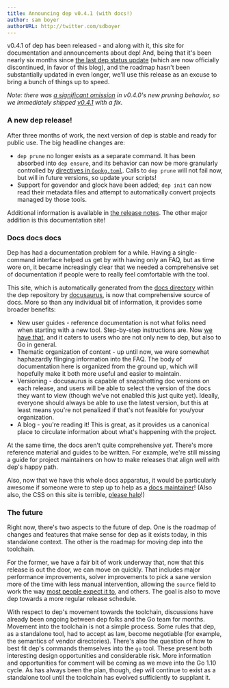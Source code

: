 ```yaml
---
title: Announcing dep v0.4.1 (with docs!)
author: sam boyer
authorURL: http://twitter.com/sdboyer
---
```


v0.4.1 of dep has been released - and along with it, this site for documentation and announcements about dep! And, being that it's been nearly six months since [the last dep status update](https://sdboyer.io/dep-status/2017-08-17/) (which are now officially discontinued, in favor of this blog), and the roadmap hasn't been substantially updated in even longer, we'll use this release as an excuse to bring a bunch of things up to speed.

_Note: there was [a significant omission](https://github.com/golang/dep/issues/1561) in v0.4.0's new pruning behavior, so we immediately shipped [v0.4.1](https://github.com/golang/dep/releases/tag/v0.4.1) with a fix._

### A new dep release!

After three months of work, the next version of dep is stable and ready for public use. The big headline changes are:

* `dep prune` no longer exists as a separate command. It has been absorbed into `dep ensure`, and its behavior can now be more granularly controlled by [directives in `Gopkg.toml`](https://golang.github.io/dep/docs/Gopkg.toml.html#prune). Calls to `dep prune` will not fail now, but will in future versions, so update your scripts!
* Support for govendor and glock have been added; `dep init` can now read their metadata files and attempt to automatically convert projects managed by those tools.

Additional information is available in [the release notes](https://github.com/golang/dep/releases/tag/v0.4.1). The other major addition is this documentation site!

### Docs docs docs

Dep has had a documentation problem for a while. Having a single-command interface helped us get by with having only an FAQ, but as time wore on, it became increasingly clear that we needed a comprehensive set of documentation if people were to really feel comfortable with the tool.

This site, which is automatically generated from the [docs directory](https://github.com/golang/dep/tree/master/docs) within the dep repository by [docusaurus](http://docusaurus.io/), is now that comprehensive source of docs. More so than any individual bit of information, it provides some broader benefits:

* New user guides - reference documentation is not what folks need when starting with a new tool. Step-by-step instructions are. Now [we have that](https://golang.github.io/dep/docs/introduction.html), and it caters to users who are not only new to dep, but also to Go in general.
* Thematic organization of content - up until now, we were somewhat haphazardly flinging information into the FAQ. The body of documentation here is organized from the ground up, which will hopefully make it both more useful and easier to maintain.
* Versioning - docusaurus is capable of snapshotting doc versions on each release, and users will be able to select the version of the docs they want to view (though we've not enabled this just quite yet). Ideally, everyone should always be able to use the latest version, but this at least means you're not penalized if that's not feasible for you/your organization.
* A blog - you're reading it! This is great, as it provides us a canonical place to circulate information about what's happening with the project.

At the same time, the docs aren't quite comprehensive _yet_. There's more reference material and guides to be written. For example, we're still missing a guide for project maintainers on how to make releases that align well with dep's happy path.

Also, now that we have this whole docs apparatus, it would be particularly awesome if someone were to step up to help as a [docs maintainer](https://github.com/golang/dep/issues/629#issuecomment-359922251)! (Also also, the CSS on this site is terrible, [please halp](https://github.com/golang/dep/issues/1558)!)

### The future

Right now, there's two aspects to the future of dep. One is the roadmap of changes and features that make sense for dep as it exists today, in this standalone context. The other is the roadmap for moving dep into the toolchain.

For the former, we have a fair bit of work underway that, now that this release is out the door, we can move on quickly. That includes major performance improvements, solver improvements to pick a sane version more of the time with less manual intervention, allowing the `source` field to work the way [most people expect it to](https://github.com/golang/dep/issues/860), and others. The goal is also to move dep towards a more regular release schedule.

With respect to dep's movement towards the toolchain, discussions have already been ongoing between dep folks and the Go team for months. Movement into the toolchain is not a simple process. Some rules that dep, as a standalone tool, had to accept as law, become negotiable (for example, the semantics of vendor directories). There's also the question of how to best fit dep's commands themselves into the `go` tool. These present both interesting design opportunities and considerable risk. More information and opportunities for comment will be coming as we move into the Go 1.10 cycle. As has always been the plan, though, dep will continue to exist as a standalone tool until the toolchain has evolved sufficiently to supplant it.
